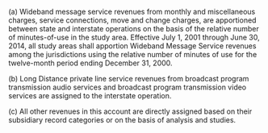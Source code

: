 (a) Wideband message service revenues from monthly and miscellaneous charges, service connections, move and change charges, are apportioned between state and interstate operations on the basis of the relative number of minutes-of-use in the study area. Effective July 1, 2001 through June 30, 2014, all study areas shall apportion Wideband Message Service revenues among the jurisdictions using the relative number of minutes of use for the twelve-month period ending December 31, 2000.

(b) Long Distance private line service revenues from broadcast program transmission audio services and broadcast program transmission video services are assigned to the interstate operation.

(c) All other revenues in this account are directly assigned based on their subsidiary record categories or on the basis of analysis and studies.

